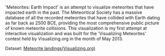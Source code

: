 'Meteorites: Earth Impact'</strong> is an attempt to visualize meteorites that have impacted earth in the past. The Meteoritical Society has a massive database of all the recorded meteorites that have collided with Earth dating as far back as 2500 BCE, providing the most comprehensive public picture of known meteorite collisions. This visualization is my first attempt at interactive visualization and was built for the 'Visualizing Meteorites' contest held by Visualizing.org in the month of May 2013.</p>
<p>Dataset: <a href="http://visualizing.org/datasets/meteorite-landings">Meteorite landings(Visualizing.org)

